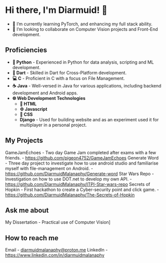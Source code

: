 # Hi there, I'm Diarmuid! 👋

- 🌱 I’m currently learning PyTorch, and enhancing my full stack ability.
- 👯 I’m looking to collaborate on Computer Vision projects and Front-End development.

## Proficiencies
  - **🐍 Python** - Experienced in Python for data analysis, scripting and ML development.
  - **🎯 Dart**  - Skilled in Dart for Cross-Platform development.
  - **💻 C** - Proficient in C with a focus on File Management.
  - **☕ Java** - Well-versed in Java for various applications, including backend development and Android apps.
  - **🌐 Web Development Technologies**
     - **📝 HTML** 
     - **⚙️ Javascript**
     - **🎨 CSS** 
     - **Django** - Used for building website and as an experiment used it for multiplayer in a personal project.

## My Projects
  GameJamEchoes - Two day Game Jam completed after exams with a few friends.
    - https://github.com/pigeon4752/GameJamEchoes
  Generate Word - Three day project to investigate how to use android studio and familiarise myself with file-management on Android.
    - https://github.com/DiarmuidMalanaphy/Generate-word
  Star Wars Repo - Investigation on how to use DOT.net to develop my own API.
    - https://github.com/DiarmuidMalanaphy/ITPI-Star-wars-repo
  Secrets of Hopkin - First hackathon to create a Cyber-security point and click game.
    - https://github.com/DiarmuidMalanaphy/The-Secrets-of-Hopkin

## Ask me about 
  My Dissertation
    -  Practical use of Computer Vision]

## How to reach me 
  Email
    - diarmuidmalanaphy@proton.me
  LinkedIn
    - https://www.linkedin.com/in/diarmuidmalanaphy

  



<!--
**DiarmuidMalanaphy/DiarmuidMalanaphy** is a ✨ _special_ ✨ repository because its `README.md` (this file) appears on your GitHub profile.
**https://stackedit.io/app#







## My Skills

Include a list or icons of your skills, programming languages, frameworks, or tools.

Here are some ideas to get you started:

- 🔭 I’m currently working on a project to convert 

- 🤔 I’m looking for help with ...
- 💬 Ask me about ...
- 📫 How to reach me: ...
- 😄 Pronouns: ...
- ⚡ Fun fact: ...
-->
